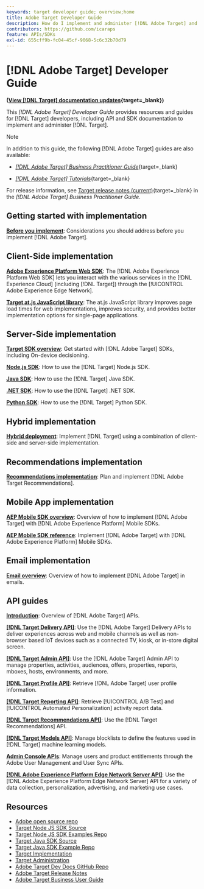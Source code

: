 ```yaml
---
keywords: target developer guide; overview;home
title: Adobe Target Developer Guide
description: How do I implement and administer [!DNL Adobe Target] and work with its APIs and SDKs?
contributors: https://github.com/icaraps
feature: APIs/SDKs
exl-id: 655cff9b-fc04-45cf-9068-5c6c32b70d79
---
```

# [!DNL Adobe Target] Developer Guide

**([View [!DNL Target] documentation updates](https://experienceleague.adobe.com/docs/target/using/release-notes/doc-change.html){target=_blank})**

This *[!DNL Adobe Target] Developer Guide* provides resources and guides for [!DNL Target] developers, including API and SDK documentation to implement and administer [!DNL Target].

>[!NOTE]
>
>In addition to this guide, the following [!DNL Adobe Target] guides are also available:
>
>* [*[!DNL Adobe Target] Business Practitioner Guide*](https://experienceleague.adobe.com/docs/target/using/target-home.html){target=_blank}
>
>* [*[!DNL Adobe Target] Tutorials*](https://experienceleague.adobe.com/docs/target-learn/tutorials/overview.html){target=_blank}
>
>For release information, see [Target release notes (current)](https://experienceleague.adobe.com/docs/target/using/release-notes/release-notes.html){target=_blank} in the *[!DNL Adobe Target] Business Practitioner Guide*.

## Getting started with implementation

**[Before you implement](/help/dev/before-implement/considerations-before-you-implement-target.md)**: Considerations you should address before you implement [!DNL Adobe Target].

## Client-Side implementation

[**Adobe Experience Platform Web SDK**](/help/dev/implement/client-side/aep-web-sdk.md): The [!DNL Adobe Experience Platform Web SDK] lets you interact with the various services in the [!DNL Experience Cloud] (including [!DNL Target]) through the [!UICONTROL Adobe Experience Edge Network].

[**Target at.js JavaScript library**](/help/dev/implement/client-side/overview.md): The at.js JavaScript library improves page load times for web implementations, improves security, and provides better implementation options for single-page applications. 

## Server-Side implementation

[**Target SDK overview**](implement/server-side/server-side-overview.md): Get started with [!DNL Adobe Target] SDKs, including On-device decisioning.

[**Node.js SDK**](implement/server-side/node-js/overview.md): How to use the [!DNL Target] Node.js SDK.

[**Java SDK**](implement/server-side/java/overview.md): How to use the [!DNL Target] Java SDK.

[**.NET SDK**](implement/server-side/net/overview.md): How to use the [!DNL Target] .NET SDK.

[**Python SDK**](implement/server-side/python/overview.md): How to use the [!DNL Target] Python SDK.

## Hybrid implementation

[**Hybrid deployment**](implement/hybrid/hybrid-overview.md): Implement [!DNL Target] using a combination of client-side and server-side implementation.

## Recommendations implementation

[**Recommendations implementation**](implement/recommendations/recommendations.md): Plan and implement [!DNL Adobe Target Recommendations].

## Mobile App implementation

[**AEP Mobile SDK overview**](implement/mobile/overview.md): Overview of how to implement [!DNL Adobe Target] with [!DNL Adobe Experience Platform] Mobile SDKs.

[**AEP Mobile SDK reference**](https://developer.adobe.com/client-sdks/documentation/): Implement [!DNL Adobe Target] with [!DNL Adobe Experience Platform] Mobile SDKs.

## Email implementation

[**Email overview**](implement/email/overview.md): Overview of how to implement [!DNL Adobe Target] in emails.

## API guides

[**Introduction**](before-administer/target-api-overview.md): Overview of [!DNL Adobe Target] APIs.

[**[!DNL Target Delivery API]**](/help/dev/implement/delivery-api/overview.md): Use the [!DNL Adobe Target] Delivery APIs to deliver experiences across web and mobile channels as well as non-browser based IoT devices such as a connected TV, kiosk, or in-store digital screen.

[**[!DNL Target Admin API]**](administer/admin-api/admin-api-overview-new.md): Use the [!DNL Adobe Target] Admin API to manage properties, activities, audiences, offers, properties, reports, mboxes, hosts, environments, and more.

[**[!DNL Target Profile API]**](https://developers.adobetarget.com/api/#profiles): Retrieve [!DNL Adobe Target] user profile information.

[**[!DNL Target Reporting API]**](https://developer.adobe.com/target/administer/admin-api/#tag/Reports): Retrieve [!UICONTROL A/B Test] and [!UICONTROL Automated Personalization] activity report data.

[**[!DNL Target Recommendations API]**](https://developer.adobe.com/target/administer/recommendations-api/): Use the [!DNL Target Recommendations] API.

[**[!DNL Target Models API]**](administer/models-api/models-api-overview.md): Manage blocklists to define the features used in [!DNL Target] machine learning models.

[**Admin Console APIs**](https://developer.adobe.com/umapi/): Manage users and product entitlements through the Adobe User Management and User Sync APIs.

[**[!DNL Adobe Experience Platform Edge Network Server API]**](https://experienceleague.adobe.com/docs/experience-platform/edge-network-server-api/overview.html): Use the [!DNL Adobe Experience Platform Edge Network Server] API for a variety of data collection, personalization, advertising, and marketing use cases.

## Resources

* [Adobe open source repo](https://github.com/adobe)
* [Target Node JS SDK Source](https://github.com/adobe/target-nodejs-sdk)
* [Target Node JS SDK Examples Repo](https://github.com/adobe/target-nodejs-sdk-samples)
* [Target Java SDK Source](https://github.com/adobe/target-java-sdk)
* [Target Java SDK Example Repo](https://github.com/adobe/target-java-sdk-samples)
* [Target Implementation](./before-implement/prepare-to-implement-target.md)
* [Target Administration](./before-administer/target-api-overview.md)
* [Adobe Target Dev Docs GitHub Repo](https://github.com/AdobeDocs/target-developers)
* [Adobe Target Release Notes](https://experienceleague.adobe.com/docs/target/using/release-notes/release-notes.html)
* [Adobe Target Business User Guide](https://experienceleague.adobe.com/docs/target/using/target-home.html)

